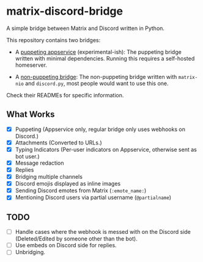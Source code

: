 # matrix-discord-bridge

A simple bridge between Matrix and Discord written in Python.

This repository contains two bridges:
* A [puppeting appservice](appservice) (experimental-ish): The puppeting bridge written with minimal dependencies. Running this requires a self-hosted homeserver.

* A [non-puppeting bridge](bridge): The non-puppeting bridge written with `matrix-nio` and `discord.py`, most people would want to use this one.

Check their READMEs for specific information.

## What Works

- [x] Puppeting (Appservice only, regular bridge only uses webhooks on Discord.)
- [x] Attachments (Converted to URLs.)
- [x] Typing Indicators (Per-user indicators on Appservice, otherwise sent as bot user.)
- [x] Message redaction
- [x] Replies
- [x] Bridging multiple channels
- [x] Discord emojis displayed as inline images
- [x] Sending Discord emotes from Matrix (`:emote_name:`)
- [x] Mentioning Discord users via partial username (`@partialname`)

## TODO

- [ ] Handle cases where the webhook is messed with on the Discord side (Deleted/Edited by someone other than the bot).
- [ ] Use embeds on Discord side for replies.
- [ ] Unbridging.
